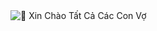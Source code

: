 <img src="https://raw.githubusercontent.com/rzashakeri/rzashakeri/main/intro.gif" alt="👋 Xin Chào Tất Cả Các Con Vợ" title="👋 Xin Chào Tát Cả Các Con Vợ"/>


